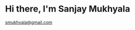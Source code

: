 # Hi there, I'm **Sanjay Mukhyala**
[smukhyala@gmail.com](https://mail.google.com/mail/?view=cm&fs=1&to=smukhyala@gmail.com)
